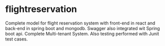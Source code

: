 # flightreservation
Complete model for flight reservation system with front-end in react and back-end in spring boot and mongodb. Swagger also integrated wit Spring boot api. Complete Multi-tenant System. Also testing performed with Junit test cases.
